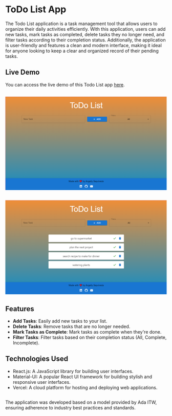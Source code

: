 # ToDo List App

The Todo List application is a task management tool that allows users to organize their daily activities efficiently. With this application, users can add new tasks, mark tasks as completed, delete tasks they no longer need, and filter tasks according to their completion status. Additionally, the application is user-friendly and features a clean and modern interface, making it ideal for anyone looking to keep a clear and organized record of their pending tasks.

## Live Demo

You can access the live demo of this Todo List app [here](https://todo-list-tawny-omega.vercel.app/).
##
![Todo List](todo-list.png)
##
![Todo List](public/todo-list2.png)

## Features

- **Add Tasks**: Easily add new tasks to your list.
- **Delete Tasks**: Remove tasks that are no longer needed.
- **Mark Tasks as Complete**: Mark tasks as complete when they're done.
- **Filter Tasks**: Filter tasks based on their completion status (All, Complete, Incomplete).

## Technologies Used

- React.js: A JavaScript library for building user interfaces.
- Material-UI: A popular React UI framework for building stylish and responsive user interfaces.
- Vercel: A cloud platform for hosting and deploying web applications.
##
The application was developed based on a model provided by Ada ITW, ensuring adherence to industry best practices and standards.
